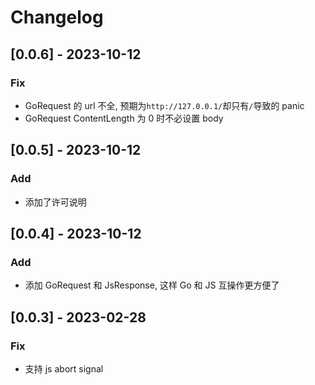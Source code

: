 # Changelog

## [0.0.6] - 2023-10-12

### Fix

- GoRequest 的 url 不全, 预期为`http://127.0.0.1/`却只有`/`导致的 panic
- GoRequest ContentLength 为 0 时不必设置 body

## [0.0.5] - 2023-10-12

### Add

- 添加了许可说明

## [0.0.4] - 2023-10-12

### Add

- 添加 GoRequest 和 JsResponse, 这样 Go 和 JS 互操作更方便了

## [0.0.3] - 2023-02-28

### Fix

- 支持 js abort signal
